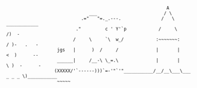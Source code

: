                                                                 A
                                   ___                         / \
                                .="   "=._.---.               /   \              ____________
                              ."         c ' Y'`p            /     \            /)  -
                             /     \     `\  w_/            :~~~~~~~:          / )-   .   -
                       jgs   |      )  /     /              |       |         <  )      -- 
                       ______|     /__-\ \_=.\              |       |          \ )  -      -
                      (XXXXX/'`------)))`=-'"`'"___________/__/__\___\___ _ _ _ \)___________
                       ~~~~~
